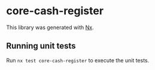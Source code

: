 # core-cash-register

This library was generated with [Nx](https://nx.dev).

## Running unit tests

Run `nx test core-cash-register` to execute the unit tests.
